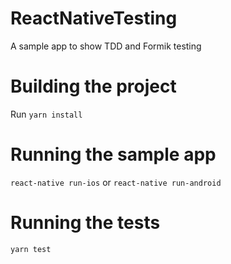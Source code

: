 # ReactNativeTesting
A sample app to show TDD and Formik testing

# Building the project
Run `yarn install`

# Running the sample app
`react-native run-ios` or `react-native run-android`

# Running the tests
`yarn test`
